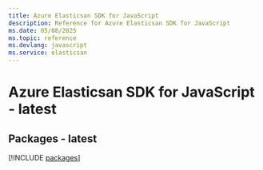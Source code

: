 ```yaml
---
title: Azure Elasticsan SDK for JavaScript
description: Reference for Azure Elasticsan SDK for JavaScript
ms.date: 05/08/2025
ms.topic: reference
ms.devlang: javascript
ms.service: elasticsan
---
```

# Azure Elasticsan SDK for JavaScript - latest
## Packages - latest
[!INCLUDE [packages](elasticsan-index.md)]